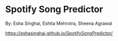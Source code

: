 # Spotify Song Predictor 
By: Esha Singhai, Eshita Mehrotra, Sheena Agrawal

https://eshasinghai.github.io/SpotifySongPredictor/

